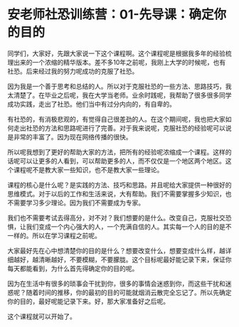 # 安老师社恐训练营：01-先导课：确定你的目的

同学们，大家好，先跟大家说一下这个课程啊。这个课程呢是根据我多年的经验梳理出来的一个浓缩的精华版本。差不多10年之前呢，我刚上大学的时候呢，也有社恐。后来经过我的努力呢成功的克服了社恐。

因为我是一个善于思考和总结的人。所以对于克服社恐的一些方法、思路技巧，我太清楚了。在毕业之后呢，我在大学当老师。业余时践呢，我帮助了很多很多同学成功实践，走出了社恐。他们当中有过分内向的，有自卑的。

有社恐的，有消极悲观的，有觉得自己很差劲的人。在这个期间呢，我也把大家如何走出社恐的方法和思路呢进行了完善。对于我来说呢，克服社恐的经验呢可以说是非常的丰富了。因为现在网络传播的很快。

所以呢我想到了更好的帮助大家的方法，把所有的经验呢浓缩成一个课程。这样的话呢可以让更多的人看到，可以帮助更多的人，而不仅仅是一个地区两个地区。这个课程呢不是教大家一些知识，也不是教大家一些理论。

课程的核心是什么呢？是实践的方法、技巧和思路。并且呢给大家提供一种很好的思维模式。对于以后的工作和生活来说，大有帮助。我们不需要掌握多少知识，也不需要学习多少理论。因为我们不需要成为专家。

我们也不需要考试去得高分，对不对？我们想要的是什么。改变自己，克服社交恐惧，让我们变成一个内心强大的人，一个充满自信的人。其实每一个人的目的是不一样的。所以在学习课程之前呢。

大家最好先在心中想清楚你的目的是什么？想要改变什么，想要变成什么样，越详细越好，越清晰越好，不要模糊，不要朦胧。这个目标呢最好能记录下来，保证你每天都能看到，为什么首先得确定你的目的呢。

因为在生活中有很多的琐事会干扰到你，很多的事情会迷惑到你，而这些干扰和迷惑呢？随着时间的推移，你的最初的目的可能就烟消云散完全忘记了。所以先确定你的目的，最好呢能记录下来。好，那大家准备好之后呢。

这个课程就可以开始了。